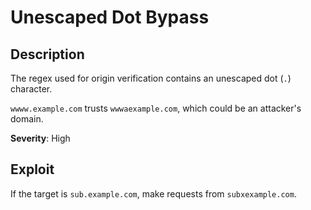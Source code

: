 # Unescaped Dot Bypass

## Description 
The regex used for origin verification contains an unescaped dot (`.`) character.

`wwww.example.com` trusts `wwwaexample.com`, which could be an attacker's domain.

**Severity**: High

## Exploit 
If the target is `sub.example.com`, make requests from `subxexample.com`.
